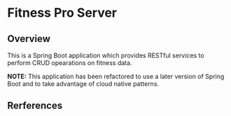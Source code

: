 # Fitness Pro Server
## Overview
This is a Spring Boot application which provides RESTful services to perform CRUD opearations on fitness data.

**NOTE:** This application has been refactored to use a later version of Spring Boot and to take advantage of cloud native patterns.

## Rerferences